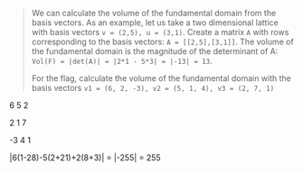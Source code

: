 > We can calculate the volume of the fundamental domain from the basis vectors. As an example, let us take a two dimensional lattice with basis vectors `v = (2,5), u = (3,1)`. Create a matrix `A` with rows corresponding to the basis vectors: `A = [[2,5],[3,1]]`. The volume of the fundamental domain is the magnitude of the determinant of A: `Vol(F) = |det(A)| = |2*1 - 5*3| = |-13| = 13`.
> 
> 
> For the flag, calculate the volume of the fundamental domain with the basis vectors `v1 = (6, 2, -3), v2 = (5, 1, 4), v3 = (2, 7, 1)`
> 

 6 5 2

 2 1 7

-3 4 1

|6(1-28)-5(2+21)+2(8+3)| = |-255| = 255